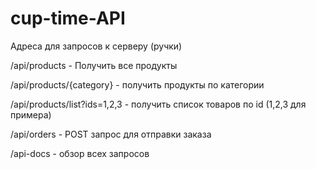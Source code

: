 # cup-time-API

Адреса для запросов к серверу (ручки)

/api/products - Получить все продукты

/api/products/{category} - получить продукты по категории

/api/products/list?ids=1,2,3 - получить список товаров по id (1,2,3 для примера)

/api/orders - POST запрос для отправки заказа

/api-docs - обзор всех запросов